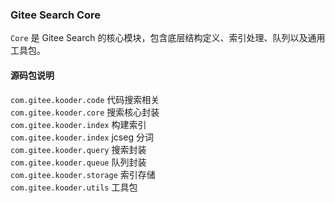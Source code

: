 ### Gitee Search Core

`Core` 是 Gitee Search 的核心模块，包含底层结构定义、索引处理、队列以及通用工具包。

#### 源码包说明

`com.gitee.kooder.code` 代码搜索相关  
`com.gitee.kooder.core` 搜索核心封装  
`com.gitee.kooder.index` 构建索引  
`com.gitee.kooder.index` jcseg 分词  
`com.gitee.kooder.query` 搜索封装  
`com.gitee.kooder.queue` 队列封装  
`com.gitee.kooder.storage` 索引存储  
`com.gitee.kooder.utils` 工具包